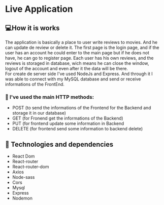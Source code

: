 # Live Application



## 💻How it is works

The application is basically a place to user write reviews to movies. And he can update de review or delete it. The first page is the login page, and if the user has an account he could enter to the main page
but if he does not have, he can go to register page. Each user has his own reviews, and the reviews is storaged in database, wich means he can close the window, logout of the account and even after it the data will be there.  
For create de server side I've used NodeJs and Express. And through it I was able to connect with my MySQL database and send or receive informations of the FrontEnd. 

### :mag_right: I've used the main HTTP methods:

- POST (to send the informations of the Frontend for the Backend and storage it in our database)
- GET (for Fronend get the informations of the Backend)
- PUT (for frontend update some information in Backend
- DELETE (for frontend send some information to backend delete)

## :hammer: Technologies and dependencies

- React Dom
- React-router
- React-router-dom
- Axios
- Node-sass
- Cors
- Mysql
- Express
- Nodemon

